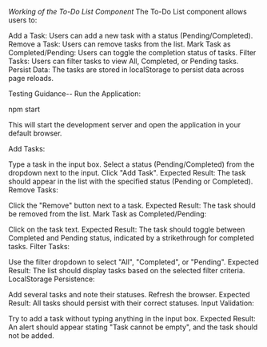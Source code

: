 *Working of the To-Do List Component*
The To-Do List component allows users to:

Add a Task: Users can add a new task with a status (Pending/Completed).
Remove a Task: Users can remove tasks from the list.
Mark Task as Completed/Pending: Users can toggle the completion status of tasks.
Filter Tasks: Users can filter tasks to view All, Completed, or Pending tasks.
Persist Data: The tasks are stored in localStorage to persist data across page reloads.


Testing Guidance--
Run the Application:

npm start

This will start the development server and open the application in your default browser.

Add Tasks:

Type a task in the input box.
Select a status (Pending/Completed) from the dropdown next to the input.
Click "Add Task".
Expected Result: The task should appear in the list with the specified status (Pending or Completed).
Remove Tasks:

Click the "Remove" button next to a task.
Expected Result: The task should be removed from the list.
Mark Task as Completed/Pending:

Click on the task text.
Expected Result: The task should toggle between Completed and Pending status, indicated by a strikethrough for completed tasks.
Filter Tasks:

Use the filter dropdown to select "All", "Completed", or "Pending".
Expected Result: The list should display tasks based on the selected filter criteria.
LocalStorage Persistence:

Add several tasks and note their statuses.
Refresh the browser.
Expected Result: All tasks should persist with their correct statuses.
Input Validation:

Try to add a task without typing anything in the input box.
Expected Result: An alert should appear stating "Task cannot be empty", and the task should not be added.
